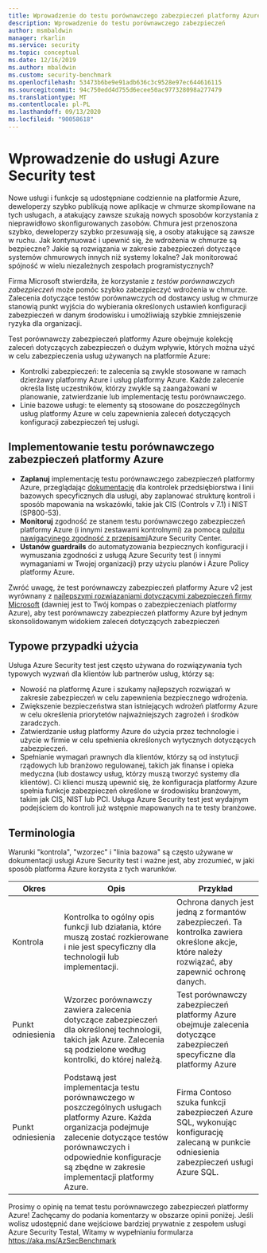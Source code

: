 ```yaml
---
title: Wprowadzenie do testu porównawczego zabezpieczeń platformy Azure
description: Wprowadzenie do testu porównawczego zabezpieczeń
author: msmbaldwin
manager: rkarlin
ms.service: security
ms.topic: conceptual
ms.date: 12/16/2019
ms.author: mbaldwin
ms.custom: security-benchmark
ms.openlocfilehash: 53473b6be9e91adb636c3c9528e97ec644616115
ms.sourcegitcommit: 94c750edd4d755d6ecee50ac977328098a277479
ms.translationtype: MT
ms.contentlocale: pl-PL
ms.lasthandoff: 09/13/2020
ms.locfileid: "90058618"
---
```

# <a name="azure-security-benchmark-introduction"></a>Wprowadzenie do usługi Azure Security test

Nowe usługi i funkcje są udostępniane codziennie na platformie Azure, deweloperzy szybko publikują nowe aplikacje w chmurze skompilowane na tych usługach, a atakujący zawsze szukają nowych sposobów korzystania z nieprawidłowo skonfigurowanych zasobów. Chmura jest przenoszona szybko, deweloperzy szybko przesuwają się, a osoby atakujące są zawsze w ruchu. Jak kontynuować i upewnić się, że wdrożenia w chmurze są bezpieczne? Jakie są rozwiązania w zakresie zabezpieczeń dotyczące systemów chmurowych innych niż systemy lokalne? Jak monitorować spójność w wielu niezależnych zespołach programistycznych?

Firma Microsoft stwierdziła, że korzystanie z *testów porównawczych zabezpieczeń* może pomóc szybko zabezpieczyć wdrożenia w chmurze. Zalecenia dotyczące testów porównawczych od dostawcy usług w chmurze stanowią punkt wyjścia do wybierania określonych ustawień konfiguracji zabezpieczeń w danym środowisku i umożliwiają szybkie zmniejszenie ryzyka dla organizacji.

Test porównawczy zabezpieczeń platformy Azure obejmuje kolekcję zaleceń dotyczących zabezpieczeń o dużym wpływie, których można użyć w celu zabezpieczenia usług używanych na platformie Azure:

- Kontrolki zabezpieczeń: te zalecenia są zwykle stosowane w ramach dzierżawy platformy Azure i usług platformy Azure. Każde zalecenie określa listę uczestników, którzy zwykle są zaangażowani w planowanie, zatwierdzanie lub implementację testu porównawczego. 
- Linie bazowe usługi: te elementy są stosowane do poszczególnych usług platformy Azure w celu zapewnienia zaleceń dotyczących konfiguracji zabezpieczeń tej usługi.

## <a name="implement-the-azure-security-benchmark"></a>Implementowanie testu porównawczego zabezpieczeń platformy Azure
- **Zaplanuj** implementację testu porównawczego zabezpieczeń platformy Azure, przeglądając [dokumentację](overview.md) dla kontrolek przedsiębiorstwa i linii bazowych specyficznych dla usługi, aby zaplanować strukturę kontroli i sposób mapowania na wskazówki, takie jak CIS (Controls v 7.1) i NIST (SP800-53).
- **Monitoruj** zgodność ze stanem testu porównawczego zabezpieczeń platformy Azure (i innymi zestawami kontrolnymi) za pomocą [pulpitu nawigacyjnego zgodność z przepisami](../../security-center/security-center-compliance-dashboard.md)Azure Security Center.
- **Ustanów guardrails** do automatyzowania bezpiecznych konfiguracji i wymuszania zgodności z usługą Azure Security test (i innymi wymaganiami w Twojej organizacji) przy użyciu planów i Azure Policy platformy Azure.
 
Zwróć uwagę, że test porównawczy zabezpieczeń platformy Azure v2 jest wyrównany z [najlepszymi rozwiązaniami dotyczącymi zabezpieczeń firmy Microsoft](/security/compass/microsoft-security-compass-introduction) (dawniej jest to Twój kompas o zabezpieczeniach platformy Azure), aby test porównawczy zabezpieczeń platformy Azure był jednym skonsolidowanym widokiem zaleceń dotyczących zabezpieczeń

## <a name="common-use-cases"></a>Typowe przypadki użycia

Usługa Azure Security test jest często używana do rozwiązywania tych typowych wyzwań dla klientów lub partnerów usług, którzy są:
- Nowość na platformę Azure i szukamy najlepszych rozwiązań w zakresie zabezpieczeń w celu zapewnienia bezpiecznego wdrożenia.
- Zwiększenie bezpieczeństwa stan istniejących wdrożeń platformy Azure w celu określenia priorytetów najważniejszych zagrożeń i środków zaradczych.
- Zatwierdzanie usług platformy Azure do użycia przez technologie i użycie w firmie w celu spełnienia określonych wytycznych dotyczących zabezpieczeń.
- Spełnianie wymagań prawnych dla klientów, którzy są od instytucji rządowych lub branżowo regulowanej, takich jak finanse i opieka medyczna (lub dostawcy usług, którzy muszą tworzyć systemy dla klientów). Ci klienci muszą upewnić się, że konfiguracja platformy Azure spełnia funkcje zabezpieczeń określone w środowisku branżowym, takim jak CIS, NIST lub PCI. Usługa Azure Security test jest wydajnym podejściem do kontroli już wstępnie mapowanych na te testy branżowe.

## <a name="terminology"></a>Terminologia

Warunki "kontrola", "wzorzec" i "linia bazowa" są często używane w dokumentacji usługi Azure Security test i ważne jest, aby zrozumieć, w jaki sposób platforma Azure korzysta z tych warunków.


| Okres | Opis | Przykład |
|--|--|--|
| Kontrola | Kontrolka to ogólny opis funkcji lub działania, które muszą zostać rozkierowane i nie jest specyficzny dla technologii lub implementacji. | Ochrona danych jest jedną z formantów zabezpieczeń. Ta kontrolka zawiera określone akcje, które należy rozwiązać, aby zapewnić ochronę danych. |
| Punkt odniesienia | Wzorzec porównawczy zawiera zalecenia dotyczące zabezpieczeń dla określonej technologii, takich jak Azure. Zalecenia są podzielone według kontrolki, do której należą. | Test porównawczy zabezpieczeń platformy Azure obejmuje zalecenia dotyczące zabezpieczeń specyficzne dla platformy Azure |
| Punkt odniesienia | Podstawą jest implementacja testu porównawczego w poszczególnych usługach platformy Azure. Każda organizacja podejmuje zalecenie dotyczące testów porównawczych i odpowiednie konfiguracje są zbędne w zakresie implementacji platformy Azure. | Firma Contoso szuka funkcji zabezpieczeń Azure SQL, wykonując konfigurację zalecaną w punkcie odniesienia zabezpieczeń usługi Azure SQL.

Prosimy o opinię na temat testu porównawczego zabezpieczeń platformy Azure! Zachęcamy do podania komentarzy w obszarze opinii poniżej. Jeśli wolisz udostępnić dane wejściowe bardziej prywatnie z zespołem usługi Azure Security Testal, Witamy w wypełnianiu formularza https://aka.ms/AzSecBenchmark
